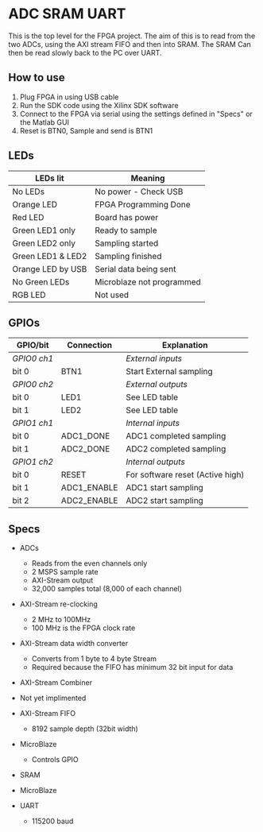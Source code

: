 

# ADC SRAM UART
This is the top level for the FPGA project. The aim of this is to read from the two ADCs, using the AXI stream FIFO and then into SRAM. The SRAM Can then be read slowly back to the PC over UART.

## How to use
1. Plug FPGA in using USB cable
2. Run the SDK code using the Xilinx SDK software
3. Connect to the FPGA via serial using the settings defined in "Specs" or the Matlab GUI
4. Reset is BTN0, Sample and send is BTN1

## LEDs
| LEDs lit | Meaning |
|--|--|
| No LEDs | No power - Check USB |
| Orange LED | FPGA Programming Done |
| Red LED | Board has power |
| Green LED1 only | Ready to sample |
| Green LED2 only | Sampling started |
| Green LED1 & LED2 | Sampling finished |
| Orange LED by USB | Serial data being sent |
| No Green LEDs | Microblaze not programmed |
|RGB LED| Not used |

## GPIOs
| GPIO/bit  | Connection  | Explanation                      |
|-----------|-------------|----------------------------------|
| *GPIO0 ch1* |             | *External inputs*              |
| bit 0     | BTN1        | Start External sampling          |
| *GPIO0 ch2* |             | *External outputs*             |
| bit 0     | LED1        | See LED table                    |
| bit 1     | LED2        | See LED table                    |
| *GPIO1 ch1* |             | *Internal inputs*              |
| bit 0     | ADC1_DONE   | ADC1 completed sampling          |
| bit 1     | ADC2_DONE   | ADC2 completed sampling          |
| *GPIO1 ch2* |             | *Internal outputs*             |
| bit 0     | RESET       | For software reset (Active high) |
| bit 1     | ADC1_ENABLE | ADC1 start sampling              |
| bit 2     | ADC2_ENABLE | ADC2 start sampling              |


## Specs
* ADCs
  * Reads from the even channels only
  * 2 MSPS sample rate
  * AXI-Stream output
  * 32,000 samples total (8,000 of each channel)
* AXI-Stream re-clocking
  * 2 MHz to 100MHz
  * 100 MHz is the FPGA clock rate
* AXI-Stream data width converter
  * Converts from 1 byte to 4 byte Stream
  * Required because the FIFO has minimum 32 bit input for data
* AXI-Stream Combiner
 * Not yet implimented
* AXI-Stream FIFO
  * 8192 sample depth (32bit width)
* MicroBlaze
  * Controls GPIO

* SRAM
* MicroBlaze
* UART
  * 115200 baud
